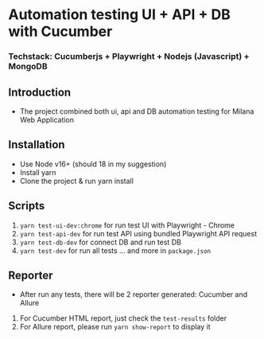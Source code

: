 # Automation testing UI + API + DB with Cucumber

### Techstack: Cucumberjs + Playwright + Nodejs (Javascript) + MongoDB

## Introduction

- The project combined both ui, api and DB automation testing for Milana Web Application

## Installation

- Use Node v16+ (should 18 in my suggestion)
- Install yarn
- Clone the project & run yarn install

## Scripts

1. `yarn test-ui-dev:chrome` for run test UI with Playwright - Chrome
2. `yarn test-api-dev` for run test API using bundled Playwright API request
3. `yarn test-db-dev` for connect DB and run test DB
4. `yarn test-dev` for run all tests
   ... and more in `package.json`

## Reporter

- After run any tests, there will be 2 reporter generated: Cucumber and Allure

1. For Cucumber HTML report, just check the `test-results` folder
2. For Allure report, please run `yarn show-report` to display it
